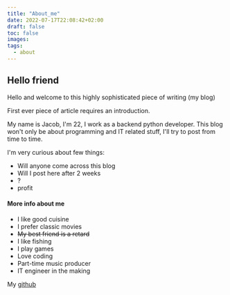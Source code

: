 ```yaml
---
title: "About_me"
date: 2022-07-17T22:08:42+02:00
draft: false
toc: false
images:
tags:
  - about
---
```


## Hello friend

Hello and welcome to this highly sophisticated piece of writing (my blog)

First ever piece of article requires an introduction.

My name is Jacob, I'm 22, I work as a backend python developer.
This blog won't only be about programming and IT related stuff, I'll try to post from time to time.

I'm very curious about few things:
- Will anyone come across this blog
- Will I post here after 2 weeks
- ?
- profit

#### More info about me
 - I like good cuisine
 - I prefer classic movies
 - ~~My best friend is a retard~~
 - I like fishing
 - I play games
 - Love coding
 - Part-time music producer
 - IT engineer in the making
 

My [github](https://github.com/rave1)